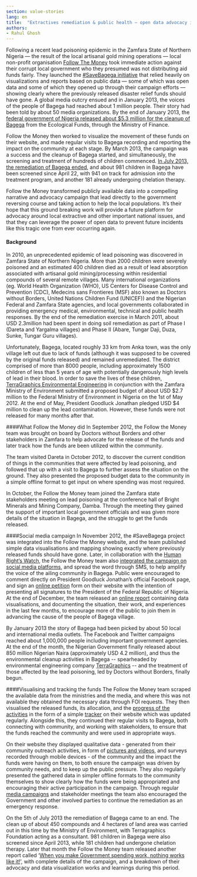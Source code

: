 ```yaml
---
section: value-stories
lang: en
title:  "Extractives remediation & public health — open data advocacy in Nigeria"
authors:
- Rahul Ghosh
---
```


Following a recent lead poisoning epidemic in the Zamfara State of Northern Nigeria — the result of the local artisanal gold mining operations — local non-profit organisation [Follow The Money](http://followthemoneyng.org/) took immediate action against their corrupt local government who they presumed was not distributing aid funds fairly. They launched the [#SaveBagega initiative](http://followthemoneyng.org/savebagega.html) that relied heavily on visualizations and reports based on public data — some of which was open data and some of which they opened up through their campaign efforts — showing clearly where the previously released disaster relief funds should have gone. A global media outcry ensued and in January 2013, the voices of the people of Bagega had reached about 1 million people. Their story had been told by about 50 media organizations. By the end of January 2013, the [federal government of Nigeria released about $5.3 million for the cleanup of Bagega](http://www.premiumtimesng.com/regional/120165-lead-poison-remediation-of-bagega-community-commences.html) from the Ecological Funds, through the Ministry of Finance.

Follow the Money then worked to visualize the movement of these funds on their website, and made regular visits to Bagega recording and reporting the impact on the community at each stage. By March 2013, the campaign was a success and the cleanup of Bagega started, and simultaneously, the screening and treatment of hundreds of children commenced. [In July 2013, the remediation of Bagega ended](http://thestar.blogs.com/worlddaily/2013/07/at-long-last-some-good-news-for-the-lead-poisoned-children-of-bagega.html), and about 981 children in Bagega have been screened since April 22, with 941 on track for admission into the treatment program, and another 181 already undergoing chelation therapy.

Follow the Money transformed publicly available data into a compelling narrative and advocacy campaign that lead directly to the government reversing course and taking action to help the local populations. It’s their hope that this ground breaking work will provide a future platform for advocacy around local extractive and other important national issues, and that they can leverage the power of open data to prevent future incidents like this tragic one from ever occurring again.

#### Background
In 2010, an unprecedented epidemic of lead poisoning was discovered in Zamfara State of Northern Nigeria. More than 2000 children were severely poisoned and an estimated 400 children died as a result of lead absorption associated with artisanal gold mining/processing within residential compounds of several remote villages. Many international organizations (eg. World Health Organization (WHO), US Centers for Disease Control and Prevention (CDC), Medecins sans Frontieres (MSF) also known as Doctors without Borders, United Nations Children Fund (UNICEF)) and the Nigerian Federal and Zamfara State agencies, and local governments collaborated in providing emergency medical, environmental, technical and public health responses. By the end of the remediation exercise in March 2011, about USD 2.3million had been spent in doing soil remediation as part of Phase I (Dareta and Yargalma villages) and Phase II (Abare, Tungar Daji, Duza, Sunke, Tungar Guru villages). 

Unfortunately, Bagega, located roughly 33 km from Anka town, was the only village left out due to lack of funds (although it was supposed to be covered by the original funds released) and remained unremediated. The district comprised of more than 8000 people, including approximately 1500 children of less than 5 years of age with potentially dangerously high levels of lead in their  blood. In order to save the lives of these children, [TerraGraphics Environmental Engineering](http://www.tgenviro.com/) in conjunction with the Zamfara Ministry of Environment submitted a proposed budget of about USD $2.7 million to the Federal Ministry of Environment in Nigeria on the 1st of May 2012. At the end of May, President Goodluck Jonathan pledged USD $4 million to clean up the lead contamination. However, these funds were not released for many months after that.

####What Follow the Money did
In September 2012, the Follow the Money team was brought on board by Doctors without Borders and other stakeholders in Zamfara to help advocate for the release of the funds and later track how the funds are been utilized within the community. 

The team visited Dareta in October 2012, to discover the current condition of things in the communities that were affected by lead poisoning, and followed that up with a visit to Bagega to further assess the situation on the ground. They also presented the proposed budget data to the community in a simple offline format to get input on where spending was most required.

In October, the Follow the Money team joined the Zamfara state stakeholders meeting on lead poisoning at the conference hall of Bright Minerals and Mining Company, Damba. Through the meeting they gained the support of important local government officials and was given more details of the situation in Bagega, and the struggle to get the funds released. 

####Social media campaign
In November 2012, the #SaveBagega project was integrated into the Follow the Money website, and the team published simple data visualisations and mapping showing exactly where previously released funds should have gone. Later, in collaboration with the [Human Right’s Watch](http://www.hrw.org/), the Follow the Money team also [integrated the campaign on social media platforms](http://www.hrw.org/news/2012/12/06/ask-nigeria-s-president-what-happened-4-million), and spread the word through SMS, to help amplify the voice of the ailing community in Bagega. Public were encouraged to comment directly on President Goodluck Jonathan’s official Facebook page, and sign an [online petition](http://2.bp.blogspot.com/-EPw12wIbWR0/UTYxpXOA2yI/AAAAAAAABnI/DJ_KPHmTW8s/s1600/save5.jpg) form on their website with the intention of presenting all signatures to the President of the Federal Republic of Nigeria. At the end of December, the team released an [online report](http://followthemoneyng.org/savebagega1.pdf) containing data visualisations, and documenting the situation, their work, and experiences in the last few months, to encourage more of the public to join them in advancing the cause of the people of Bagega village. 

By January 2013 the story of Bagega had been picked by about 50 local and international media outlets. The Facebook and Twitter campaigns reached about 1,000,000 people including important government agencies. At the end of the month, the Nigerian Government finally released about 850 million Nigerian Naira (approximately USD 4.2 million), and thus the environmental cleanup activities in Bagega -- spearheaded by environmental engineering company [TerraGraphics](http://www.terragraphics.com/) -- and the treatment of those affected by the lead poisoning, led by Doctors without Borders, finally begun. 

####Visualising and tracking the funds
The Follow the Money team scraped the available data from the ministries and the media, and where this was not available they obtained the necessary data through FOI requests. They then visualised the released funds, its allocation, and the [progress of the activities](http://followthemoneyng.org/ftm_app3.jpg) in the form of a simple [tracker](http://followthemoneyng.org/ftm_app3.jpg) on their website which was updated regularly. Alongside this, they continued their regular visits to Bagega, both connecting with community, and working with stakeholders, to ensure that the funds reached the community and were used in appropriate ways. 

On their website they displayed qualitative data - generated from their community outreach activities, in form of [pictures and videos](http://followthemoneyng.org/savebagega.html), and surveys recorded through mobile devices - of the community and the impact the funds were having on them, to both ensure the campaign was driven by community needs, and to keep up the public pressure. They also regularly presented the gathered data in simpler offline formats to the community themselves to show clearly how the funds were being appropriated and encouraging their active participation in the campaign. Through regular [media campaigns](http://storychallenge.pageflow.io/the-app-that-saved-1000-children#4683) and stakeholder meetings the team also encouraged the Government and other involved parties to continue the remediation as an emergency response.

On the 5th of July 2013 the remediation of Bagega came to an end. The clean up of about 450 compounds and 4 hectares of land area was carried out in this time by the Ministry of Environment, with Terragraphics Foundation acting as a consultant. 981 children in Bagega were also screened since April 2013, while 181 children had undergone chelation therapy. Later that month the Follow the Money team released another report called ‘[When you make Government spending work, nothing works like it!](http://followthemoneyng.org/savebagega2.pdf)’, with complete details of the campaign, and a breakdown of their advocacy and data visualization works and learnings during this period.
